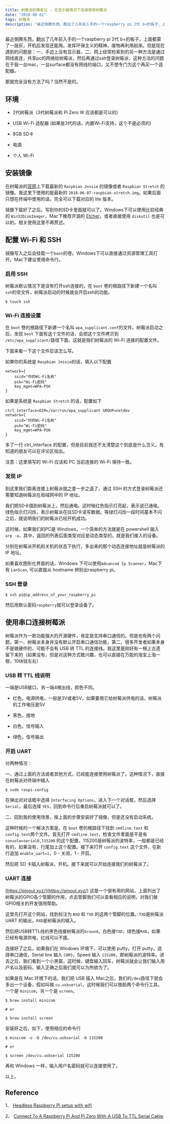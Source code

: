 ```yaml
---
title: 树莓派折腾笔记 - 无显示器情况下连接使用树莓派
date: "2018-08-02"
tags: 树莓派
description: "最近倒腾东西，翻出了几年前入手的一个raspberry pi 2代 b+的板子，上面都蒙了一层灰，开机后发现还能用。发挥环保主义的精神，废物再利用起来。网上讲树莓派的文章很多，然而讲怎么在没有显示器、不借助网线的情况下连接树莓派的文章基本上没有看到，所以记录下我目前的解决方案，方便日后自己折腾，不用再到Google上一通乱搜，二来是希望能帮助遇到过同样问题的朋友。"
---
```


最近倒腾东西，翻出了几年前入手的一个raspberry pi 2代 b+的板子，上面都蒙了一层灰，开机后发现还能用。发挥环保主义的精神，废物再利用起来。但是现在遇到的问题是：一、手边上没有显示器，二、网上经常检索到的另一种方法是通过网线直连，共享pc的网络给树莓派，然后再通过ssh登录树莓派，这种方法的问题在于我一台mac，一台surface都没有网线的端口，又不想专门为这个再买一个适配器。

那就完全没有方法了吗？当然不是的。

## 环境

- 2代树莓派（3代树莓派和 Pi Zero W 应该都是可以的）

- USB Wi-Fi 适配器 (如果是3代的话，内置Wi-Fi支持，这个不是必须的)

- 8GB SD卡

- 电源

- 个人 Wi-Fi

## 安装镜像

在树莓派的[官网](https://www.raspberrypi.org/downloads/)上下载最新的 `Raspbian Jessie` 的镜像或者 `Raspbian Stretch` 的镜像。我这里下使用的是最新的 `2018-06-07-raspbian-stretch.img`。如果后面只想在终端中使用的话，完全可以下载对应的 lite 版本。

镜像下载好了之后，写到你的SD卡里面就可以了。Windows下可以使用比较经典的 `Win32DiskImager`，Mac下推荐开源的 [Etcher](https://github.com/resin-io/etcher)，或者直接使用 `diskutil` 也是可以的，相关使用这里不再赘述。

## 配置 Wi-Fi 和 SSH

镜像写入之后会挂载一个`boot`的卷。Windows下可以直接通过资源管理工具打开。Mac下建议使用命令行。

### 启用 SSH

树莓派默认情况下是没有打开ssh连接的，在 `boot` 卷的根路径下新建一个名叫 `ssh`的空文件，树莓派启动的时候就会开启ssh的功能。

```shell
$ touch ssh
```

### Wi-Fi 连接设置

在 `boot` 卷的根路径下新建一个名叫 `wpa_supplicant.conf`的文件。树莓派启动之后，发现 `boot` 下面有这个文件的话，会把这个文件拷贝到 `/etc/wpa_supplicant/`路径下面，这就是我们树莓派的 Wi-Fi 连接的配置文件。

下面来看一下这个文件应该怎么写。

如果你的系统是 `Raspbian Jessie`的话，填入以下配置

```shell
network={
    ssid="你的Wi-Fi名称"
    psk="Wi-Fi密码"
    key_mgmt=WPA-PSK
}
```

如果是系统是 `Raspbian Stretch` 的话，配置如下

```shell
ctrl_interface=DIR=/var/run/wpa_supplicant GROUP=netdev
network={
    ssid="你的Wi-Fi名称"
    psk="Wi-Fi密码"
    key_mgmt=WPA-PSK
}
```

多了一行 ctrl_interface 的配置，但是目前我还不太清楚这个到底是什么含义。有知道的朋友可以在评论区指出。

注意：这里填写的 Wi-Fi 应该和 PC 当前连接的 Wi-Fi 保持一致。

### 发现 IP

到这里我们距离连接上树莓派就之差一步之遥了，通过 SSH 的方式登录树莓派还需要知道树莓派在局域网中的 IP 地址。

我们把SD卡插到树莓派上，然后通电。这时候红色指示灯亮起，表示说已通电。绿色指示灯闪烁，表示树莓派在往SD卡读写数据。等绿灯闪烁一段时间基本不闪之后，就说明我们的树莓派已经开机成功。

这时候，如果我们的PC是 Windows，一个简单的方法就是在 powershell 输入`arp -a`，其中，返回的列表后面类型对应是动态类型的，就是我们接入的设备。

分别在树莓派开机和关机的状态下执行，多出来的那个动态连接地址就是树莓派的 IP 地址。

如果喜欢图形化界面的话，Windows 下可以使用`Advanced Ip Scanner`，Mac下有 `LanScan`, 可以直接从 hostname 辨别出raspberry pi。

### SSH 登录

```shell
$ ssh pi@ip_address_of_your_raspberry_pi
```

然后用默认密码`raspberry`就可以登录设备了。

## 使用串口连接树莓派

树莓派作为一款功能强大的开源硬件，肯定是支持串口通信的。但是也有两个问题，第一、树莓派本身并没有默认开启串口通信功能，第二，很多开发者如果本身不是做硬件的，可能不会有 USB 转 TTL 的连接线。我这里是刚好有一根上古遗留下来的（如果没有，但是对这种方式敢兴趣，也可以直接在万能的淘宝上淘一根，10块钱左右）

### USB 转 TTL 线说明

一端是USB接口，另一端4根出线，颜色不同。

- 红色，电源供电，一般是3V或者5V，如果要用它给树莓派供电的话，树莓派的工作电压是5V

- 黑色，接地

- 白色，信号输入

- 绿色，信号输出

### 开启 UART

分两种情况：

一、通过上面的方法或者其他方式，已经能连接使用树莓派了。这种情况下，直接在树莓派对终端中输入

```shell
$ sudo raspi-config
```

在弹出对对话框中选择 `Interfacing Options`，进入下一个对话框，然后选择`Serial`，最后选择 `YES`，回到命令行后重启树莓派就可以了。

二、回到我的使用场景，按上面的步骤安装好了镜像，但是还没有启动系统。

这种时候的一个解决方案是，在 `boot` 卷的根路径下找到 `cmdline.text` 和 `config.text`两个文件。首先打开 `cmdline.text`，检查文件里面是不是有 `console=serial0,115200` 的这个配置，115200是树莓派的波特率，一般都是已经有的，如果没有，行尾加上这个配置。接下来打开 `config.text` 这个文件，在新行追加 `enable_uart=1`，0 - 关闭，1 - 开启。

然后把 SD 卡插入树莓派，开机。接下来就可以开始连接我们的树莓派了。

### UART 连接

[https://pinout.xyz/](https://pinout.xyz/) 这是一个很有用的网站，上面列出了树莓派的GPIO各个管脚的作用，点击管脚我们可以查看相应的说明，对我们做GPIO相关的开发很用帮助。

这里先打开这个网站，找到标注为 `RXD` 和 `TXD` 的这两个管脚的位置。`TXD`是树莓派 UART 的输出，`RXD`是树莓派的输入。

然后把USB转TTL线的黑色线接树莓派的`Ground`，白色接`TXD`，绿色接`RXD`，如果已经有电源供电，红线可以不接。

连接好了之后，如果我们在 Windows 环境下，可以使用 putty。打开 putty，选择串口通信，Serial line 输入 `COM3`，Speed 输入 `115200`，即树莓派的波特率。进去之后，我们看到一个小黑窗，这时候，键盘输入回车，树莓派就会让我们输入用户名以及密码，输入正确之后我们就可以为所欲为了。

如果是在 Mac 环境下的话，我们把 USB 插入 Mac之后，我们的`/dev`路径下就会多出一个设备，假如叫做 `cu.usbserial`，这时候我们可以借助两个命令行工具。一个是 `minicom`，另一个是 `screen`。
```shell
$ brew install minicom

# or

$ brew install screen
```

安装好之后，如下，使用相应的命令行

```shell
$ minicom -o -D /dev/cu.usbserial -b 115200

# or

$ screen /dev/cu.usbserial 115200
```
再和 Windows 一样，输入用户名密码就可以连接使用了。

以上。

## Reference

1、 [Headless Raspberry Pi setup with wifi](https://styxit.com/2017/03/14/headless-raspberry-setup.html)

2、 [Connect To A Raspberry Pi And Pi Zero With A USB To TTL Serial Cable](https://www.thepolyglotdeveloper.com/2017/02/connect-raspberry-pi-pi-zero-usb-ttl-serial-cable/)

